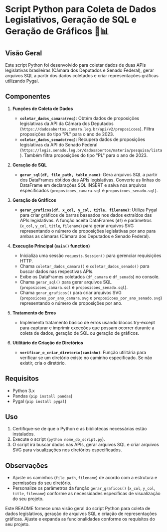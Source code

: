 # Script Python para Coleta de Dados Legislativos, Geração de SQL e Geração de Gráficos 🐍📊

## Visão Geral
Este script Python foi desenvolvido para coletar dados de duas APIs legislativas brasileiras (Câmara dos Deputados e Senado Federal), gerar arquivos SQL a partir dos dados coletados e criar representações gráficas utilizando Pygal.

## Componentes

1. **Funções de Coleta de Dados**
   - **`coletar_dados_camara(req)`**: Obtém dados de proposições legislativas da API da Câmara dos Deputados (`https://dadosabertos.camara.leg.br/api/v2/proposicoes`). Filtra proposições do tipo "PL" para o ano de 2023.
   - **`coletar_dados_senado(req)`**: Recupera dados de proposições legislativas da API do Senado Federal (`https://legis.senado.leg.br/dadosabertos/materia/pesquisa/lista`). Também filtra proposições do tipo "PL" para o ano de 2023.

2. **Geração de SQL**
   - **`gerar_sql(df, file_path, table_name)`**: Gera arquivos SQL a partir dos DataFrames obtidos das APIs legislativas. Converte as linhas do DataFrame em declarações SQL INSERT e salva nos arquivos especificados (`proposicoes_camara.sql` e `proposicoes_senado.sql`).

3. **Geração de Gráficos**
   - **`gerar_graficos(df, x_col, y_col, title, filename)`**: Utiliza Pygal para criar gráficos de barras baseados nos dados extraídos das APIs legislativas. A função aceita DataFrames (`df`) e parâmetros (`x_col`, `y_col`, `title`, `filename`) para gerar arquivos SVG representando o número de proposições legislativas por ano para ambas as câmaras (Câmara dos Deputados e Senado Federal).

4. **Execução Principal (`main()` function)**
   - Inicializa uma sessão `requests.Session()` para gerenciar requisições HTTP.
   - Chama `coletar_dados_camara()` e `coletar_dados_senado()` para buscar dados nas respectivas APIs.
   - Exibe os DataFrames coletados (`df_camara` e `df_senado`) no console.
   - Chama `gerar_sql()` para gerar arquivos SQL (`proposicoes_camara.sql` e `proposicoes_senado.sql`).
   - Chama `gerar_graficos()` para criar arquivos SVG (`proposicoes_por_ano_camara.svg` e `proposicoes_por_ano_senado.svg`) representando o número de proposições por ano.

5. **Tratamento de Erros**
   - Implementa tratamento básico de erros usando blocos try-except para capturar e imprimir exceções que possam ocorrer durante a coleta de dados, geração de SQL ou geração de gráficos.

6. **Utilitário de Criação de Diretórios**
   - **`verificar_e_criar_diretorio(caminho)`**: Função utilitária para verificar se um diretório existe no caminho especificado. Se não existir, cria o diretório.

## Requisitos
- Python 3.x
- Pandas (`pip install pandas`)
- Pygal (`pip install pygal`)

## Uso
1. Certifique-se de que o Python e as bibliotecas necessárias estão instalados.
2. Execute o script (`python nome_do_script.py`).
3. O script irá buscar dados nas APIs, gerar arquivos SQL e criar arquivos SVG para visualizações nos diretórios especificados.

## Observações
- Ajuste os caminhos (`file_path`, `filename`) de acordo com a estrutura e permissões do seu diretório.
- Personalize os parâmetros da função `gerar_graficos()` (`x_col`, `y_col`, `title`, `filename`) conforme as necessidades específicas de visualização do seu projeto.

Este README fornece uma visão geral do script Python para coleta de dados legislativos, geração de arquivos SQL e criação de representações gráficas. Ajuste e expanda as funcionalidades conforme os requisitos do seu projeto.
